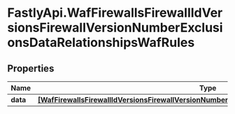# FastlyApi.WafFirewallsFirewallIdVersionsFirewallVersionNumberExclusionsDataRelationshipsWafRules

## Properties

Name | Type | Description | Notes
------------ | ------------- | ------------- | -------------
**data** | [**[WafFirewallsFirewallIdVersionsFirewallVersionNumberExclusionsDataRelationshipsWafRulesData]**](WafFirewallsFirewallIdVersionsFirewallVersionNumberExclusionsDataRelationshipsWafRulesData.md) |  | [optional] 


